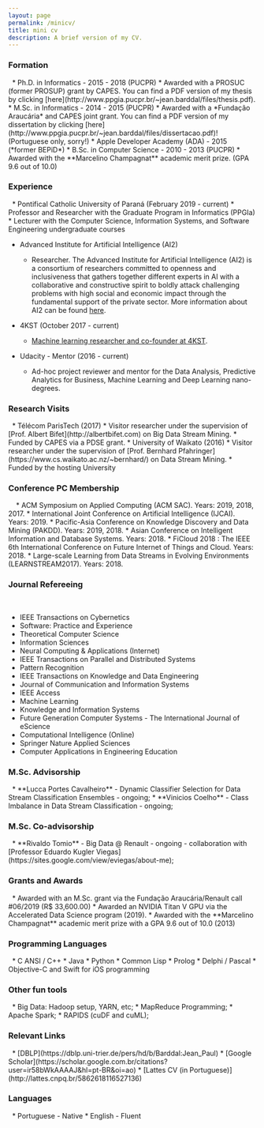 ```yaml
---
layout: page
permalink: /minicv/
title: mini cv
description: A brief version of my CV.
---
```



<h3 class="year">Formation</h3>
&nbsp;
* Ph.D. in Informatics - 2015 - 2018 (PUCPR)
  * Awarded with a PROSUC (former PROSUP) grant by CAPES. You can find a PDF version of my thesis by clicking [here](http://www.ppgia.pucpr.br/~jean.barddal/files/thesis.pdf).
* M.Sc. in Informatics - 2014 - 2015 (PUCPR)
  * Awarded with a *Fundação Araucária* and CAPES joint grant. You can find a PDF version of my dissertation by clicking [here](http://www.ppgia.pucpr.br/~jean.barddal/files/dissertacao.pdf)! (Portuguese only, sorry!)
* Apple Developer Academy (ADA) - 2015 (*former BEPiD*)
* B.Sc. in Computer Science - 2010 - 2013 (PUCPR)
  * Awarded with the **Marcelino Champagnat** academic merit prize. (GPA 9.6 out of 10.0)


<h3 class="year">Experience</h3>
&nbsp;
* Pontifical Catholic University of Paraná (February 2019 - current)
	* Professor and Researcher with the Graduate Program in Informatics (PPGIa)
	* Lecturer with the Computer Science, Information Systems, and Software Engineering undergraduate courses

* Advanced Institute for Artificial Intelligence (AI2)
	* Researcher. The Advanced Institute for Artificial Intelligence (AI2) is a consortium of researchers committed to openness and inclusiveness that gathers together different experts in AI with a collaborative and constructive spirit to boldly attack challenging problems with high social and economic impact through the fundamental support of the private sector. More information about AI2 can be found [here](https://advancedinstitute.ai).

* 4KST (October 2017 - current)
  * [Machine learning researcher and co-founder at 4KST](https://www.4kst.com).

* Udacity - Mentor (2016 - current)
  * Ad-hoc project reviewer and mentor for the Data Analysis, Predictive Analytics for Business, Machine Learning and Deep Learning nano-degrees.

<h3 class="year">Research Visits</h3>
&nbsp;
* Télécom ParisTech (2017)
  * Visitor researcher under the supervision of [Prof. Albert Bifet](http://albertbifet.com) on Big Data Stream Mining.
  * Funded by CAPES via a PDSE grant.
* University of Waikato (2016)
  * Visitor researcher under the supervision of [Prof. Bernhard Pfahringer](https://www.cs.waikato.ac.nz/~bernhard/) on Data Stream Mining.
  * Funded by the hosting University

<h3 class="year">Conference PC Membership</h3>
&nbsp;
&nbsp;
* ACM Symposium on Applied Computing (ACM SAC). Years: 2019, 2018, 2017.
* International Joint Conference on Artificial Intelligence (IJCAI). Years: 2019.
* Pacific-Asia Conference on Knowledge Discovery and Data Mining (PAKDD). Years: 2019, 2018.
* Asian Conference on Intelligent Information and Database Systems. Years: 2018.
* FiCloud 2018 : The IEEE 6th International Conference on Future Internet of Things and Cloud. Years: 2018.
* Large-scale Learning from Data Streams in Evolving Environments (LEARNSTREAM2017). Years: 2018.

<h3 class="year">Journal Refereeing</h3>

 &nbsp;

 * IEEE Transactions on Cybernetics
 * Software: Practice and Experience
 * Theoretical Computer Science
 * Information Sciences
 * Neural Computing & Applications (Internet)
 * IEEE Transactions on Parallel and Distributed Systems
 * Pattern Recognition
 * IEEE Transactions on Knowledge and Data Engineering
 * Journal of Communication and Information Systems
 * IEEE Access
 * Machine Learning
 * Knowledge and Information Systems
 * Future Generation Computer Systems - The International Journal of eScience
 * Computational Intelligence (Online)
 * Springer Nature Applied Sciences
 * Computer Applications in Engineering Education

<h3 class="year">M.Sc. Advisorship</h3>
&nbsp;
* **Lucca Portes Cavalheiro** - Dynamic Classifier Selection for Data Stream Classification Ensembles - ongoing;
* **Vinicios Coelho** - Class Imbalance in Data Stream Classification - ongoing;

<!-- <h3 class="year">Ph.D. Advisorship</h3> -->
<!-- &nbsp; -->

<h3 class="year">M.Sc. Co-advisorship</h3>
&nbsp;
* **Rivaldo Tomio** - Big Data @ Renault - ongoing - collaboration with [Professor Eduardo Kugler Viegas](https://sites.google.com/view/eviegas/about-me);

<!-- <h3 class="year">Ph.D. Co-advisorship</h3> -->
<!-- &nbsp; -->

<h3 class="year">Grants and Awards</h3>
&nbsp;
* Awarded with an M.Sc. grant via the Fundação Araucária/Renault call #06/2019 (R$ 33,600.00)
* Awarded an NVIDIA Titan V GPU via the Accelerated Data Science program (2019).
* Awarded with the **Marcelino Champagnat** academic merit prize with a GPA 9.6 out of 10.0 (2013)


<h3 class="year">Programming Languages</h3>
&nbsp;
* C ANSI / C++
* Java
* Python
* Common Lisp
* Prolog
* Delphi / Pascal
* Objective-C and Swift for iOS programming

<h3 class="year">Other fun tools</h3>
&nbsp;
* Big Data: Hadoop setup, YARN, etc;
* MapReduce Programming;
* Apache Spark;
* RAPIDS (cuDF and cuML);

<h3 class="year">Relevant Links</h3>
&nbsp;
* [DBLP](https://dblp.uni-trier.de/pers/hd/b/Barddal:Jean_Paul)
* [Google Scholar](https://scholar.google.com.br/citations?user=ir58bWkAAAAJ&hl=pt-BR&oi=ao)
* [Lattes CV (in Portuguese)](http://lattes.cnpq.br/5862618116527136)

<h3 class="year">Languages</h3>
&nbsp;
* Portuguese - Native
* English - Fluent
